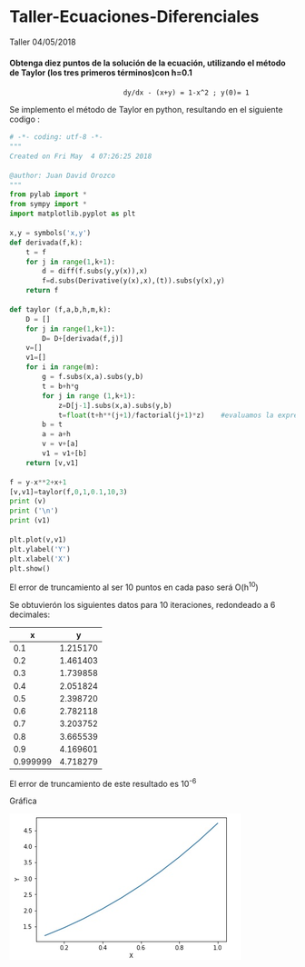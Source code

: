 # Taller-Ecuaciones-Diferenciales
Taller 04/05/2018

#### Obtenga diez puntos de la solución de la ecuación, utilizando el método de Taylor (los tres primeros términos)con h=0.1
                                dy/dx - (x+y) = 1-x^2 ; y(0)= 1  

Se implemento el método de Taylor en python, resultando en el siguiente codigo :   

```python
# -*- coding: utf-8 -*-
"""
Created on Fri May  4 07:26:25 2018

@author: Juan David Orozco
"""
from pylab import *
from sympy import *
import matplotlib.pyplot as plt

x,y = symbols('x,y')
def derivada(f,k):
    t = f
    for j in range(1,k+1):
        d = diff(f.subs(y,y(x)),x)
        f=d.subs(Derivative(y(x),x),(t)).subs(y(x),y)
    return f

def taylor (f,a,b,h,m,k):
    D = []
    for j in range(1,k+1):    
        D= D+[derivada(f,j)]
    v=[]
    v1=[]
    for i in range(m):
        g = f.subs(x,a).subs(y,b)
        t = b+h*g
        for j in range (1,k+1):
            z=D[j-1].subs(x,a).subs(y,b)
            t=float(t+h**(j+1)/factorial(j+1)*z)    #evaluamos la expresion
        b = t
        a = a+h
        v = v+[a]
        v1 = v1+[b]
    return [v,v1]

f = y-x**2+x+1
[v,v1]=taylor(f,0,1,0.1,10,3)
print (v)
print ('\n')
print (v1)

plt.plot(v,v1)
plt.ylabel('Y')
plt.xlabel('X')
plt.show()


```  
El error de truncamiento al ser 10 puntos en cada paso será O(h<sup>10</sup>)  


Se obtuvierón los siguientes datos para 10 iteraciones, redondeado a 6 decimales:  

|    x              |       y         | 
|-------------------|-----------------|
|   0.1             | 1.215170        |
|   0.2             | 1.461403        |
|   0.3             | 1.739858        |
|   0.4             | 2.051824        |
|   0.5             | 2.398720        |
|   0.6             | 2.782118        |
|   0.7             | 3.203752        |
|   0.8             | 3.665539        |
|   0.9             | 4.169601        |
|   0.999999        | 4.718279        |

El error de truncamiento de este resultado es 10<sup>-6</sup>

Gráfica

![Screenshot](res.jpg)
                                

                                


